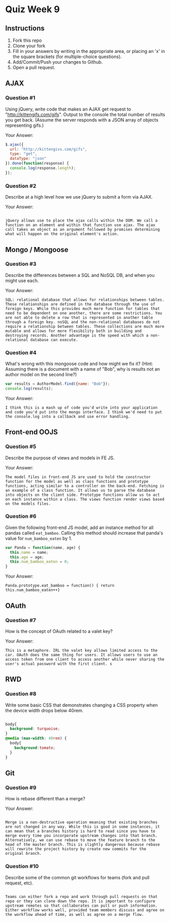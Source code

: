 # Quiz Week 9

## Instructions

1. Fork this repo
2. Clone your fork
3. Fill in your answers by writing in the appropriate area, or placing an 'x' in
the square brackets (for multiple-choice questions).
4. Add/Commit/Push your changes to Github.
5. Open a pull request.

## AJAX

### Question #1

Using jQuery, write code that makes an AJAX get request to "http://kittengifs.com/gifs". Output to the console the total number of results you get back. (Assume the server responds with a JSON array of objects representing gifs.)

Your Answer:
```js
$.ajax({
  url: "http://kittengivs.com/gifs",
  type: "get",
  dataType: "json"
}).done(function(response) {
  console.log(response.length);
});
```

### Question #2

Describe at a high level how we use jQuery to submit a form via AJAX.

Your Answer:
```text

jQuery allows use to place the ajax calls within the DOM. We call a function on an element and within that function use ajax. The ajax call takes an object as an argument followed by promises determining what will happen on the original element's action.

```


## Mongo / Mongoose

### Question #3

Describe the differences between a SQL and NoSQL DB, and when you might use each.

Your Answer:
```text
SQL: relational database that allows for relationships between tables. These relationships are defined in the database through the use of foreign keys. While this provides much more function for tables that need to be dependent on one another, there are some restrictions. You are not able to delete a row that is represented in another table through a foreign key. noSQL and the non-relational databases do not require a relationship between tables. These collections are much more mutable and allows for more flexibility both in building and destroying records. Another advantage is the speed with which a non-relational database can execute.
```


### Question #4

What's wrong with this mongoose code and how might we fix it?
(Hint: Assuming there is a document with a name of "Bob", why is results not an author model on the second line?)

```js
var results = AuthorModel.find({name: "Bob"});
console.log(results);
```

Your Answer:
```text
I think this is a mash up of code you'd write into your application and code you'd put into the mongo interface. I think we'd need to put the console.log into a callback and use error handling.
```

## Front-end OOJS

### Question #5

Describe the purpose of views and models in FE JS.

Your Answer:
```text
The model files in front-end JS are used to hold the constructor function for the model as well as class functions and prototype functions, acting similar to a controller on the back-end. Fetching is an example of a class function. It allows us to parse the database into objects on the client side. Prototype functions allow us to act on each instance within a class. The views function render views based on the models files.
```

### Question #6

Given the following front-end JS model, add an instance method for all pandas called `eat_bamboo`. Calling this method should increase that panda's value for `num_bamboo_eaten` by 1.

```js
var Panda = function(name, age) {
  this.name = name;
  this.age = age;
  this.num_bamboo_eaten = 0;
}
```

Your Answer:
```text
Panda.prototype.eat_bamboo = function() { return this.num_bamboo_eaten++}
```


## OAuth

### Question #7

How is the concept of OAuth related to a valet key?

Your Answer:
```text
This is a metaphore. IRL the valet key allows limited access to the car. OAuth does the same thing for users. It allows users to use an access token from one client to access another while never sharing the user's actual password with the first client. s
```


## RWD

### Question #8

Write some basic CSS that demonstrates changing a CSS property when the device width drops below 40rem.

```css

body{
  background: turquoise;
}
@media (max-width: 40rem) {
  body{
    background:tomato;
  }
}
```

## Git

### Question #9

How is rebase different than a merge?

Your Answer:
```text

Merge is a non-destructive operation meaning that existing branches are not changed in any way. While this is good in some instances, it can mean that a branches history is hard to read since you have to merge every time you incorporate upstream changes into that branch. Alternatively, we can use rebase to move the feature branch to the head of the master branch. This is slightly dangerous because rebase will rewrite the project history by create new commits for the original branch.
```

### Question #10

Describe some of the common git workflows for teams (fork and pull request, etc).

```text

Teams can either fork a repo and work through pull requests on that repo or they can clone down the repo. It is important to configure upstream remotes so that collaborates can pull or push information. Either workflow works well, provided team members discuss and agree on the workflow ahead of time, as well as agree on a merge flow.
```
